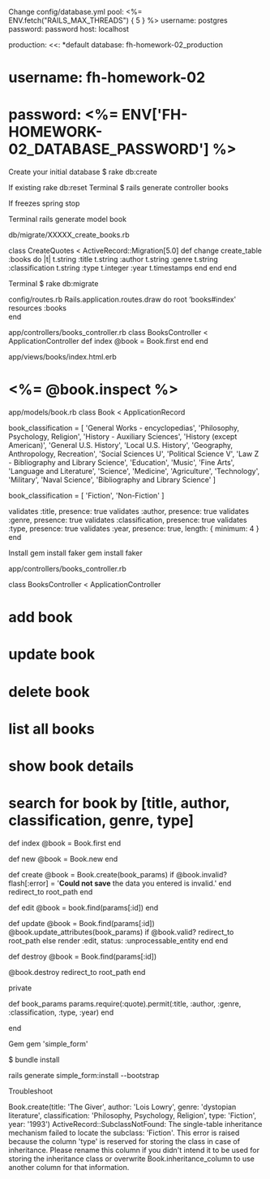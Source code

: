 Change config/database.yml
pool: <%= ENV.fetch("RAILS_MAX_THREADS") { 5 } %>
username: postgres
password: password
host: localhost

production:
<<: *default
database: fh-homework-02_production
# username: fh-homework-02
# password: <%= ENV['FH-HOMEWORK-02_DATABASE_PASSWORD'] %>

Create your initial database
$ rake db:create

If existing
rake db:reset
Terminal
$ rails generate controller books

If freezes
spring stop

Terminal
rails generate model book

db/migrate/XXXXX_create_books.rb

class CreateQuotes < ActiveRecord::Migration[5.0]
def change
create_table :books do |t|
t.string :title
t.string :author
t.string :genre
t.string :classification
t.string :type
t.integer :year
t.timestamps
end
end
end

Terminal
$ rake db:migrate

config/routes.rb
Rails.application.routes.draw do
root ‘books#index'
resources :books    
end

app/controllers/books_controller.rb
class BooksController < ApplicationController
def index
@book = Book.first
end
end

app/views/books/index.html.erb
<h1><%= @book.inspect %></h1>

app/models/book.rb
class Book < ApplicationRecord

book_classification = [
'General Works - encyclopedias',
'Philosophy, Psychology, Religion',
'History - Auxiliary Sciences',
'History (except American)',
'General U.S. History',
'Local U.S. History',
'Geography, Anthropology, Recreation',
'Social Sciences U',
'Political Science V',
'Law Z - Bibliography and Library Science',
'Education',
'Music',
'Fine Arts',
'Language and Literature',
'Science',
'Medicine',
'Agriculture',
'Technology',
'Military',
'Naval Science',
'Bibliography and Library Science'
]

book_classification = [
'Fiction',
'Non-Fiction'
]

validates :title, presence: true
validates :author, presence: true
validates :genre, presence: true
validates :classification, presence: true
validates :type, presence: true
validates :year, presence: true, length: { minimum: 4 }
end


Install gem install faker
gem install faker

app/controllers/books_controller.rb

class BooksController < ApplicationController
# add book

# update book

# delete book

# list all books

# show book details

# search for book by [title, author, classification, genre, type]

def index
@book = Book.first
end

def new 
@book = Book.new
end

def create
@book = Book.create(book_params)
if @book.invalid?
flash[:error] = '<strong>Could not save</strong> the data you entered is invalid.'
end
redirect_to root_path
end

def edit
@book = book.find(params[:id])
end

def update
@book = Book.find(params[:id])
@book.update_attributes(book_params)
if @book.valid?
redirect_to root_path
else
render :edit, status: :unprocessable_entity
end
end

def destroy
@book = Book.find(params[:id])

@book.destroy
redirect_to root_path
end

private 

def book_params
params.require(:quote).permit(:title, :author, :genre, :classification, :type, :year)
end

end

Gem
gem 'simple_form'

$ bundle install

rails generate simple_form:install --bootstrap


Troubleshoot

Book.create(title: 'The Giver', author: 'Lois Lowry', genre: 'dystopian literature', classification: 'Philosophy, Psychology, Religion', type: 'Fiction', year: '1993')
ActiveRecord::SubclassNotFound: The single-table inheritance mechanism failed to locate the subclass: 'Fiction'. This error is raised because the column 'type' is reserved for storing the class in case of inheritance. Please rename this column if you didn't intend it to be used for storing the inheritance class or overwrite Book.inheritance_column to use another column for that information.



